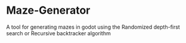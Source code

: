 # Maze-Generator
A tool for generating mazes in godot using the Randomized depth-first search or Recursive backtracker algorithm
